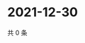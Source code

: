 # 2021-12-30

共 0 条

<!-- BEGIN WEIBO -->
<!-- 最后更新时间 Thu Dec 30 2021 00:18:03 GMT+0800 (China Standard Time) -->

<!-- END WEIBO -->
